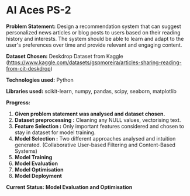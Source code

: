 
# AI Aces PS-2

**Problem Statement:** Design a recommendation system that can suggest personalized news articles or blog posts to users based on their reading history and interests. The system should be able to learn and adapt to the user's preferences over time and provide relevant and engaging content.

**Dataset Chosen:** Deskdrop Dataset from Kaggle (https://www.kaggle.com/datasets/gspmoreira/articles-sharing-reading-from-cit-deskdrop)

**Technologies used:**
Python

**Libraries used:** scikit-learn, numpy, pandas, scipy, seaborn, matplotlib

**Progress:**

1. **Given problem statement was analysed and dataset chosen.**
2. **Dataset preprocessing :** Cleaning any NULL values, vectorising text.
3. **Feature Selection :** Only important features considered and chosen to stay in dataset for model training.
4. **Model Selection :** Two different approaches analysed and intuition generated.
                        (Collaborative User-based Filtering and Content-Based Systems)
5. **Model Training**
6. **Model Evaluation**
7. **Model Optimisation**
8. **Model Deployment**



**Current Status: Model Evaluation and Optimisation**
